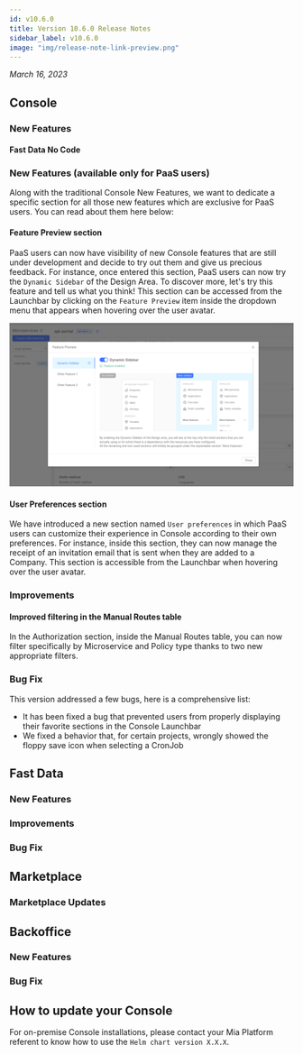 ```yaml
---
id: v10.6.0
title: Version 10.6.0 Release Notes
sidebar_label: v10.6.0
image: "img/release-note-link-preview.png"
---
```


_March 16, 2023_

## Console

### New Features

#### Fast Data No Code

### New Features (available only for PaaS users)

Along with the traditional Console New Features, we want to dedicate a specific section for all those new features which are exclusive for PaaS users. You can read about them here below:

#### Feature Preview section

PaaS users can now have visibility of new Console features that are still under development and decide to try out them and give us precious feedback.
For instance, once entered this section, PaaS users can now try the `Dynamic Sidebar` of the Design Area. To discover more, let's try this feature and tell us what you think! 
This section can be accessed from the Launchbar by clicking on the `Feature Preview` item inside the dropdown menu that appears when hovering over the user avatar. 

![Feature Preview Modal - Feature Preview modal with some features enabled](./img/10.6/feature-preview.png)

#### User Preferences section

We have introduced a new section named `User preferences` in which PaaS users can customize their experience in Console according to their own preferences. For instance, inside this section, they can now manage the receipt of an invitation email that is sent when they are added to a Company. This section is accessible from the Launchbar when hovering over the user avatar.

### Improvements

#### Improved filtering in the Manual Routes table

In the Authorization section, inside the Manual Routes table, you can now filter specifically by Microservice and Policy type thanks to two new appropriate filters.

### Bug Fix

This version addressed a few bugs, here is a comprehensive list:

* It has been fixed a bug that prevented users from properly displaying their favorite sections in the Console Launchbar
* We fixed a behavior that, for certain projects, wrongly showed the floppy save icon when selecting a CronJob

## Fast Data

### New Features

### Improvements

### Bug Fix

## Marketplace

### Marketplace Updates

## Backoffice

### New Features

### Bug Fix

## How to update your Console

For on-premise Console installations, please contact your Mia Platform referent to know how to use the `Helm chart version X.X.X`.

